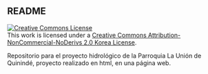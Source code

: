 ## README

<a rel="license" href="http://creativecommons.org/licenses/by-nc-nd/2.0/kr/"><img alt="Creative Commons License" style="border-width:0" src="https://i.creativecommons.org/l/by-nc-nd/2.0/kr/88x31.png" /></a><br />This work is licensed under a <a rel="license" href="http://creativecommons.org/licenses/by-nc-nd/2.0/kr/">Creative Commons Attribution-NonCommercial-NoDerivs 2.0 Korea License</a>.

Repositorio para el proyecto hidrológico de la Parroquia La Unión de Quinindé, proyecto realizado en html, en una página web.

